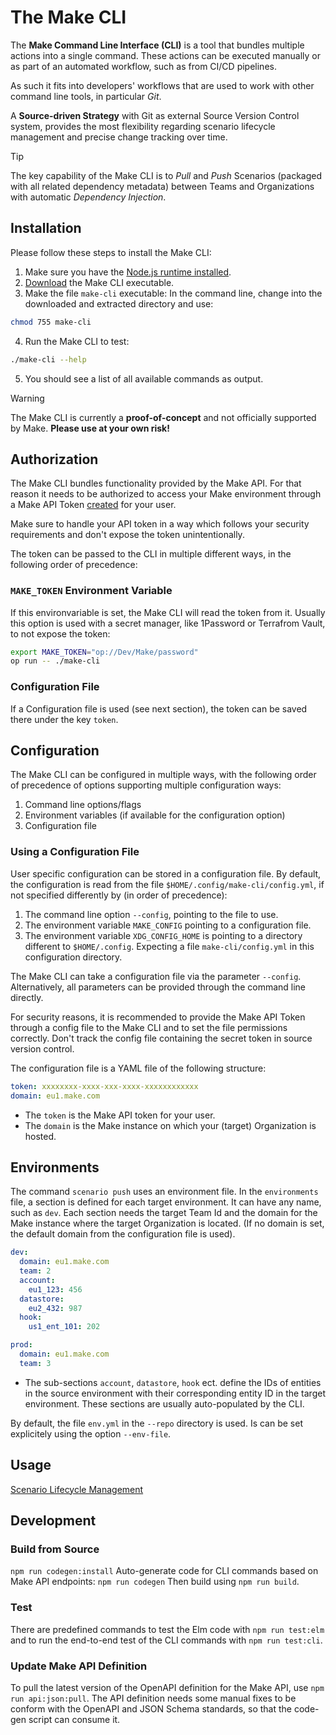 # The Make CLI
The **Make Command Line Interface (CLI)** is a tool that bundles multiple actions into a single command. These actions can be executed manually or as part of an automated workflow, such as from CI/CD pipelines.

As such it fits into developers' workflows that are used to work with other command line tools, in particular *Git*.

A **Source-driven Strategy** with Git as external Source Version Control system, provides the most flexibility regarding scenario lifecycle management and precise change tracking over time.

> [!TIP]
> The key capability of the Make CLI is to *Pull* and *Push* Scenarios (packaged with all related dependency metadata) between Teams and Organizations with automatic *Dependency Injection*.

## Installation
Please follow these steps to install the Make CLI:
1. Make sure you have the [Node.js runtime installed](https://nodejs.org/en/download).
2. [Download](https://github.com/losahlmann-make/make-cli-alpha/releases/latest) the Make CLI executable.
3. Make the file `make-cli` executable: In the command line, change into the downloaded and extracted directory and use:
  ```bash
chmod 755 make-cli
```
4. Run the Make CLI to test:
  ```bash
./make-cli --help
```
5. You should see a list of all available commands as output.

> [!WARNING]
> The Make CLI is currently a **proof-of-concept** and not officially supported by Make. **Please use at your own risk!**

## Authorization
The Make CLI bundles functionality provided by the Make API. For that reason it needs to be authorized to access your Make environment through a Make API Token [created](https://www.make.com/en/help/apps/process-management/make#connectmake) for your user.

Make sure to handle your API token in a way which follows your security requirements and don't expose the token unintentionally.

The token can be passed to the CLI in multiple different ways, in the following order of precedence:

### `MAKE_TOKEN` Environment Variable
If this environvariable is set, the Make CLI will read the token from it. Usually this option is used with a secret manager, like 1Password or Terrafrom Vault, to not expose the token:
```bash
export MAKE_TOKEN="op://Dev/Make/password"
op run -- ./make-cli
```

### Configuration File
If a Configuration file is used (see next section), the token can be saved there under the key `token`.

## Configuration
The Make CLI can be configured in multiple ways, with the following order of precedence of options supporting multiple configuration ways:
1. Command line options/flags
2. Environment variables (if available for the configuration option)
3. Configuration file

### Using a Configuration File
User specific configuration can be stored in a configuration file. By default, the configuration is read from the file `$HOME/.config/make-cli/config.yml`, if not specified differently by (in order of precedence):
1. The command line option `--config`, pointing to the file to use.
2. The environment variable `MAKE_CONFIG` pointing to a configuration file.
3. The environment variable `XDG_CONFIG_HOME` is pointing to a directory different to `$HOME/.config`. Expecting a file `make-cli/config.yml` in this configuration directory.

The Make CLI can take a configuration file via the parameter `--config`. Alternatively, all parameters can be provided through the command line directly.

For security reasons, it is recommended to provide the Make API Token through a config file to the Make CLI and to set the file permissions correctly. Don't track the config file containing the secret token in source version control.

The configuration file is a YAML file of the following structure:
    
```YAML
token: xxxxxxxx-xxxx-xxx-xxxx-xxxxxxxxxxxx
domain: eu1.make.com
```

- The `token` is the Make API token for your user.
- The `domain` is the Make instance on which your (target) Organization is hosted.

## Environments
The command `scenario push` uses an environment file.
In the `environments` file, a section is defined for each target environment. It can have any name, such as `dev`.
Each section needs the target Team Id and the domain for the Make instance where the target Organization is located. (If no domain is set, the default domain from the configuration file is used).

```YAML
dev:
  domain: eu1.make.com
  team: 2
  account:
    eu1_123: 456
  datastore:
    eu2_432: 987
  hook:
    us1_ent_101: 202

prod:
  domain: eu1.make.com
  team: 3
```

- The sub-sections `account`, `datastore`, `hook` ect. define the IDs of entities in the source environment with their corresponding entity ID in the target environment. These sections are usually auto-populated by the CLI.

By default, the file `env.yml` in the `--repo` directory is used. Is can be set explicitely using the option `--env-file`.

## Usage
[Scenario Lifecycle Management](scenario-lifecycle-management.md)

## Development

### Build from Source
`npm run codegen:install`
Auto-generate code for CLI commands based on Make API endpoints: `npm run codegen`
Then build using `npm run build`.

### Test
There are predefined commands to test the Elm code with `npm run test:elm` and to run the end-to-end test of the CLI commands with `npm run test:cli`.

### Update Make API Definition
To pull the latest version of the OpenAPI definition for the Make API, use `npm run api:json:pull`.
The API definition needs some manual fixes to be conform with the OpenAPI and JSON Schema standards, so that the code-gen script can consume it.
